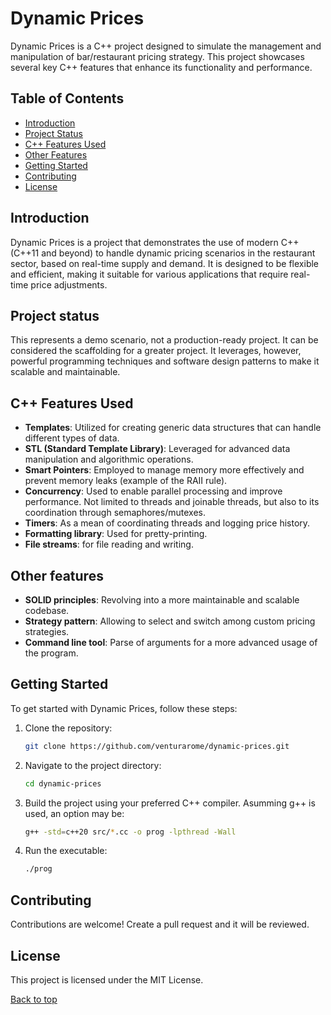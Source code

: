 # Dynamic Prices

Dynamic Prices is a C++ project designed to simulate the management and manipulation of bar/restaurant pricing strategy. This project showcases several key C++ features that enhance its functionality and performance.

## Table of Contents
- [Introduction](#introduction)
- [Project Status](#project-status)
- [C++ Features Used](#c-features-used)
- [Other Features](#other-features)
- [Getting Started](#getting-started)
- [Contributing](#contributing)
- [License](#license)

## Introduction
Dynamic Prices is a project that demonstrates the use of modern C++ (C++11 and beyond) to handle dynamic pricing scenarios in the restaurant sector, based on real-time supply and demand. It is designed to be flexible and efficient, making it suitable for various applications that require real-time price adjustments.

## Project status
This represents a demo scenario, not a production-ready project. It can be considered the scaffolding for a greater project. It leverages, however, powerful programming techniques and software design patterns to make it scalable and maintainable.

## C++ Features Used
- **Templates**: Utilized for creating generic data structures that can handle different types of data.
- **STL (Standard Template Library)**: Leveraged for advanced data manipulation and algorithmic operations.
- **Smart Pointers**: Employed to manage memory more effectively and prevent memory leaks (example of the RAII rule).
- **Concurrency**: Used to enable parallel processing and improve performance. Not limited to threads and joinable threads, but also to its coordination through semaphores/mutexes.
- **Timers**: As a mean of coordinating threads and logging price history.
- **Formatting library**: Used for pretty-printing.
- **File streams**: for file reading and writing.

## Other features
- **SOLID principles**: Revolving into a more maintainable and scalable codebase.
- **Strategy pattern**: Allowing to select and switch among custom pricing strategies.
- **Command line tool**: Parse of arguments for a more advanced usage of the program.

## Getting Started
To get started with Dynamic Prices, follow these steps:

1. Clone the repository:
    ```bash
    git clone https://github.com/venturarome/dynamic-prices.git
    ```

2. Navigate to the project directory:
    ```bash
    cd dynamic-prices
    ```

3. Build the project using your preferred C++ compiler. Asumming g++ is used, an option may be:
    ```bash
    g++ -std=c++20 src/*.cc -o prog -lpthread -Wall
    ```

4. Run the executable:
    ```bash
    ./prog
    ```

## Contributing
Contributions are welcome! Create a pull request and it will be reviewed.

## License
This project is licensed under the MIT License.

[Back to top](#dynamic-prices)